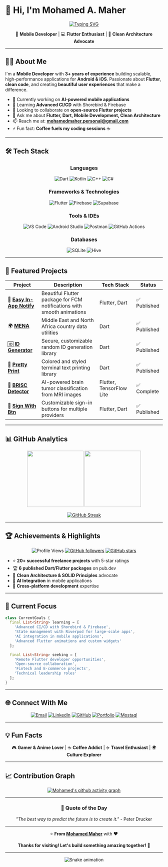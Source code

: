 # 👋 Hi, I'm Mohamed A. Maher

<div align="center">
  
[![Typing SVG](https://readme-typing-svg.herokuapp.com?font=Fira+Code&pause=1000&color=2196F3&center=true&vCenter=true&width=435&lines=Mobile+Developer;Flutter+Enthusiast;Clean+Architecture+Advocate;3%2B+Years+Experience)](https://git.io/typing-svg)

</div>

<div align="center">
  
🚀 **Mobile Developer** | 💻 **Flutter Enthusiast** | 🎨 **Clean Architecture Advocate**

</div>

---

## 🧑‍💻 About Me

I'm a **Mobile Developer** with **3+ years of experience** building scalable, high-performance applications for **Android & iOS**. Passionate about **Flutter**, **clean code**, and creating **beautiful user experiences** that make a difference.

- 🔭 Currently working on **AI-powered mobile applications**
- 🌱 Learning **Advanced CI/CD** with Shorebird & Firebase
- 👯 Looking to collaborate on **open-source Flutter projects**
- 💬 Ask me about **Flutter, Dart, Mobile Development, Clean Architecture**
- 📫 Reach me at: **mohamedmaher.personal@gmail.com**
- ⚡ Fun fact: **Coffee fuels my coding sessions** ☕

---

## 🛠️ Tech Stack

<div align="center">

### Languages

![Dart](https://img.shields.io/badge/Dart-0175C2?style=for-the-badge&logo=dart&logoColor=white)
![Kotlin](https://img.shields.io/badge/Kotlin-0095D5?&style=for-the-badge&logo=kotlin&logoColor=white)
![C++](https://img.shields.io/badge/C%2B%2B-00599C?style=for-the-badge&logo=c%2B%2B&logoColor=white)
![C#](https://img.shields.io/badge/C%23-239120?style=for-the-badge&logo=c-sharp&logoColor=white)

### Frameworks & Technologies

![Flutter](https://img.shields.io/badge/Flutter-02569B?style=for-the-badge&logo=flutter&logoColor=white)
![Firebase](https://img.shields.io/badge/Firebase-039BE5?style=for-the-badge&logo=Firebase&logoColor=white)
![Supabase](https://img.shields.io/badge/Supabase-3ECF8E?style=for-the-badge&logo=supabase&logoColor=white)

### Tools & IDEs

![VS Code](https://img.shields.io/badge/Visual_Studio_Code-0078D4?style=for-the-badge&logo=visual%20studio%20code&logoColor=white)
![Android Studio](https://img.shields.io/badge/Android_Studio-3DDC84?style=for-the-badge&logo=android-studio&logoColor=white)
![Postman](https://img.shields.io/badge/Postman-FF6C37?style=for-the-badge&logo=postman&logoColor=white)
![GitHub Actions](https://img.shields.io/badge/GitHub_Actions-2088FF?style=for-the-badge&logo=github-actions&logoColor=white)

### Databases

![SQLite](https://img.shields.io/badge/SQLite-07405E?style=for-the-badge&logo=sqlite&logoColor=white)
![Hive](https://img.shields.io/badge/Hive-FF6B35?style=for-the-badge&logo=hive&logoColor=white)

</div>

---

## 🚀 Featured Projects

<div align="center">

| Project                                                                             | Description                                                            | Tech Stack               | Status       |
| ----------------------------------------------------------------------------------- | ---------------------------------------------------------------------- | ------------------------ | ------------ |
| 🔔 [**Easy In-App Notify**](https://github.com/mohamedmaher-dev/easy_in_app_notify) | Beautiful Flutter package for FCM notifications with smooth animations | Flutter, Dart            | ✅ Published |
| 🌍 [**MENA**](https://github.com/mohamedmaher-dev/mena)                             | Middle East and North Africa country data utilities                    | Dart                     | ✅ Published |
| 🆔 [**ID Generator**](https://github.com/mohamedmaher-dev/id_generator)             | Secure, customizable random ID generation library                      | Dart                     | ✅ Published |
| 🎨 [**Pretty Print**](https://github.com/mohamedmaher-dev/pretty_print)             | Colored and styled terminal text printing library                      | Dart                     | ✅ Published |
| 🧠 [**BRISC Detector**](https://github.com/mohamedmaher-dev/brisc_detector)         | AI-powered brain tumor classification from MRI images                  | Flutter, TensorFlow Lite | ✅ Complete  |
| 🔐 [**Sign With Btn**](https://github.com/mohamedmaher-dev/sign_with_btn)           | Customizable sign-in buttons for multiple providers                    | Flutter, Dart            | ✅ Published |

</div>

---

## 📊 GitHub Analytics

<div align="center">
  
<img height="180em" src="https://github-readme-stats.vercel.app/api?username=mohamedmaher-dev&show_icons=true&theme=tokyonight&include_all_commits=true&count_private=true"/>
<img height="180em" src="https://github-readme-stats.vercel.app/api/top-langs/?username=mohamedmaher-dev&layout=compact&langs_count=7&theme=tokyonight"/>

</div>

<div align="center">
  
[![GitHub Streak](https://streak-stats.demolab.com/?user=mohamedmaher-dev&theme=tokyonight)](https://git.io/streak-stats)

</div>

---

## 🏆 Achievements & Highlights

<div align="center">

![Profile Views](https://komarev.com/ghpvc/?username=mohamedmaher-dev&color=blueviolet&style=flat-square&label=Profile+Views)
[![GitHub followers](https://img.shields.io/github/followers/mohamedmaher-dev?label=Followers&style=social)](https://github.com/mohamedmaher-dev?tab=followers)
[![GitHub stars](https://img.shields.io/github/stars/mohamedmaher-dev?label=Stars&style=social)](https://github.com/mohamedmaher-dev)

</div>

- ⭐ **20+ successful freelance projects** with 5-star ratings
- 🏆 **6 published Dart/Flutter packages** on pub.dev
- 🎯 **Clean Architecture & SOLID Principles** advocate
- 🚀 **AI Integration** in mobile applications
- 📱 **Cross-platform development** expertise

---

## 🎯 Current Focus

```dart
class CurrentGoals {
  final List<String> learning = [
    'Advanced CI/CD with Shorebird & Firebase',
    'State management with Riverpod for large-scale apps',
    'AI integration in mobile applications',
    'Advanced Flutter animations and custom widgets'
  ];

  final List<String> seeking = [
    'Remote Flutter developer opportunities',
    'Open-source collaboration',
    'Fintech and E-commerce projects',
    'Technical leadership roles'
  ];
}
```

---

## 🌐 Connect With Me

<div align="center">

[![Email](https://img.shields.io/badge/Email-D14836?style=for-the-badge&logo=gmail&logoColor=white)](mailto:mohamedmaher.personal@gmail.com)
[![LinkedIn](https://img.shields.io/badge/LinkedIn-0077B5?style=for-the-badge&logo=linkedin&logoColor=white)](https://linkedin.com/in/mohamedmaher-dev)
[![GitHub](https://img.shields.io/badge/GitHub-100000?style=for-the-badge&logo=github&logoColor=white)](https://github.com/mohamedmaher-dev)
[![Portfolio](https://img.shields.io/badge/Portfolio-FF5722?style=for-the-badge&logo=google-chrome&logoColor=white)](https://mohamedmaher-dev.github.io)
[![Mostaql](https://img.shields.io/badge/Mostaql-00D4AA?style=for-the-badge&logo=freelancer&logoColor=white)](https://mostaql.com/u/mohamedmaher-dev)

</div>

---

## 💡 Fun Facts

<div align="center">

🎮 **Gamer & Anime Lover** | ☕ **Coffee Addict** | ✈️ **Travel Enthusiast** | 🌍 **Culture Explorer**

</div>

---

## 📈 Contribution Graph

<div align="center">

[![Mohamed's github activity graph](https://github-readme-activity-graph.vercel.app/graph?username=mohamedmaher-dev&theme=tokyo-night)](https://github.com/ashutosh00710/github-readme-activity-graph)

</div>

---

<div align="center">

### 💭 Quote of the Day

_"The best way to predict the future is to create it."_ - Peter Drucker

---

⭐️ **From [Mohamed Maher](https://github.com/mohamedmaher-dev)** with ❤️

**Thanks for visiting! Let's build something amazing together! 🚀**

</div>

---

<div align="center">
  
![Snake animation](https://github.com/mohamedmaher-dev/mohamedmaher-dev/blob/output/github-contribution-grid-snake.svg)

</div>

